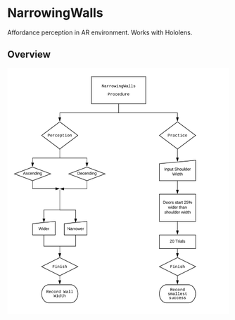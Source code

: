 # NarrowingWalls
 Affordance perception in AR environment. Works with Hololens.

## Overview
 ![Alt text](/NarrowingWallsProcedure.png?raw=true "Procedure")
 
